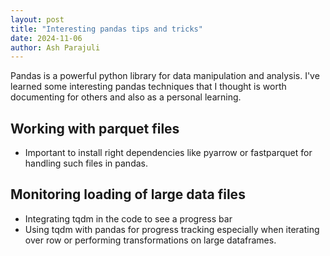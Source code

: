 ```yaml
---
layout: post
title: "Interesting pandas tips and tricks"
date: 2024-11-06
author: Ash Parajuli
---
```


Pandas is a powerful python library for data manipulation and analysis. I've learned some interesting pandas techniques that I thought is worth documenting for others and also as a personal learning.

## Working with parquet files
- Important to install right dependencies like pyarrow or fastparquet for handling such files in pandas.

## Monitoring loading of large data files
- Integrating tqdm in the code to see a progress bar
- Using tqdm with pandas for progress tracking especially when iterating over row or performing transformations on large dataframes.